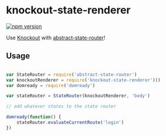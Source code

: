 # knockout-state-renderer

[![npm version](https://badge.fury.io/js/knockout-state-renderer.svg)](http://badge.fury.io/js/knockout-state-renderer)


Use [Knockout](http://github.com/knockout/knockout/) with [abstract-state-router](https://github.com/TehShrike/abstract-state-router)!


## Usage

```js

var StateRouter = require('abstract-state-router')
var knockoutRenderer = require('knockout-state-renderer')()
var domready = require('domready')

var stateRouter = StateRouter(knockoutRenderer, 'body')

// add whatever states to the state router

domready(function() {
    stateRouter.evaluateCurrentRoute('login')
})
```

